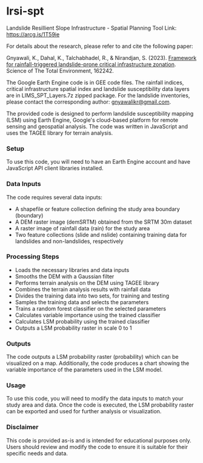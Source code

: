 # lrsi-spt
Landslide Resillient Slope Infrastructure - Spatial Planning Tool
Link:
https://arcg.is/1T59ie

For details about the research, please refer to and cite the following paper: 

Gnyawali, K., Dahal, K., Talchabhadel, R., & Nirandjan, S. (2023). [Framework for rainfall-triggered landslide-prone critical infrastructure zonation](https://www.sciencedirect.com/science/article/pii/S0048969723008586). Science of The Total Environment, 162242.

The Google Earth Engine code is in GEE code files.
The rainfall indices, critical infrastructure spatial index and landslide susceptibility data layers are in LIMS_SPT_Layers.7z zipped package. 
For the landslide inventories, please contact the corresponding author: gnyawalikr@gmail.com.

The provided code is designed to perform landslide susceptibility mapping (LSM) using Earth Engine, Google's cloud-based platform for remote sensing and geospatial analysis. The code was written in JavaScript and uses the TAGEE library for terrain analysis.

### Setup
To use this code, you will need to have an Earth Engine account and have JavaScript API client libraries installed.

### Data Inputs
The code requires several data inputs:

- A shapefile or feature collection defining the study area boundary (boundary)
- A DEM raster image (demSRTM) obtained from the SRTM 30m dataset
- A raster image of rainfall data (rain) for the study area
- Two feature collections (slide and nslide) containing training data for landslides and non-landslides, respectively

### Processing Steps
- Loads the necessary libraries and data inputs
- Smooths the DEM with a Gaussian filter
- Performs terrain analysis on the DEM using TAGEE library
- Combines the terrain analysis results with rainfall data
- Divides the training data into two sets, for training and testing
- Samples the training data and selects the parameters
- Trains a random forest classifier on the selected parameters
- Calculates variable importance using the trained classifier
- Calculates LSM probability using the trained classifier
- Outputs a LSM probability raster in scale 0 to 1

### Outputs
The code outputs a LSM probability raster (probability) which can be visualized on a map. Additionally, the code produces a chart showing the variable importance of the parameters used in the LSM model.

### Usage
To use this code, you will need to modify the data inputs to match your study area and data. Once the code is executed, the LSM probability raster can be exported and used for further analysis or visualization.

### Disclaimer
This code is provided as-is and is intended for educational purposes only. Users should review and modify the code to ensure it is suitable for their specific needs and data.



